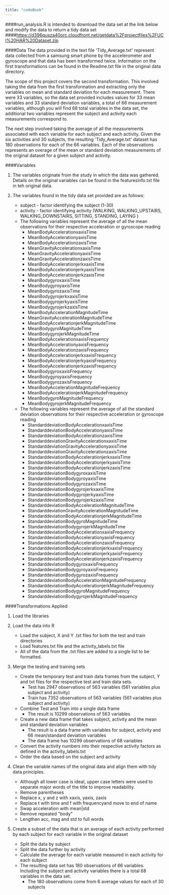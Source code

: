 ```yaml
---
title: "codeBook"
---
```

####run_analysis.R is intended to download the data set at the link below and modify the data to return a tidy data set
####https://d396qusza40orc.cloudfront.net/getdata%2Fprojectfiles%2FUCI%20HAR%20Dataset.zip

####Data
The data provided in the text file 'Tidy_Average.txt' represent data collected from a samsung smart phone by the accelerometer and gyroscope and that data has been transformed twice.  Information on the first transformations can be found in the Readme.txt file in the original data directory.  

The scope of this project covers the second transformation.  This involved taking the data from the first transformation and extracting only the variables on mean and standard deviation for each measurement.  There were 33 variables, so the data set provided includes values for 33 mean variables and 33 standard deviation variables, a total of 66 measurement variables, although you will find 68 total variables in the data set, the additional two variables represent the subject and activity each measurements correspond to. 

The next step involved taking the average of all the measurements associated with each variable for each subject and each activity.  Given the six activities and 30 subjects, the resulting 'Tidy_Average.txt' dataset has 180 observations for each of the 66 variables.  Each of the observations represents an overage of the mean or standard deviation measurements of the original dataset for a given subject and activity.   

####Variables
1.  The variables originate from the study in which the data was gathered.  Details on the original variables can be found in the featuresinfo.txt file in teh original data.
2.  The variables found in the tidy data set provided are as follows:

    + subject -  factor identifying the subject (1-30)
    + activity - factor identifying activity (WALKING, WALKING_UPSTAIRS, WALKING_DOWNSTAIRS, SITTING, STANDING, LAYING ) 
    + The following variables represent the average of all the mean observations for their respective acceleration or gyroscope reading
        + MeanBodyAccelerationxaxisTime
        + MeanBodyAccelerationyaxisTime                          
        + MeanBodyAccelerationzaxisTime
        + MeanGravityAccelerationxaxisTime
        + MeanGravityAccelerationyaxisTime                       
        + MeanGravityAccelerationzaxisTime        
        + MeanBodyAccelerationjerkxaxisTime
        + MeanBodyAccelerationjerkyaxisTime                      
        + MeanBodyAccelerationjerkzaxisTime       
        + MeanBodygyroxaxisTime
        + MeanBodygyroyaxisTime                                  
        + MeanBodygyrozaxisTime                  
        + MeanBodygyrojerkxaxisTime
        + MeanBodygyrojerkyaxisTime                              
        + MeanBodygyrojerkzaxisTime             
        + MeanBodyAccelerationMagnitudeTime
        + MeanGravityAccelerationMagnitudeTime
        + MeanBodyAccelerationjerkMagnitudeTime
        + MeanBodygyroMagnitudeTime
        + MeanBodygyrojerkMagnitudeTime
        + MeanBodyAccelerationxaxisFrequency
        + MeanBodyAccelerationyaxisFrequency                     
        + MeanBodyAccelerationzaxisFrequency
        + MeanBodyAccelerationjerkxaxisFrequency
        + MeanBodyAccelerationjerkyaxisFrequency                 
        + MeanBodyAccelerationjerkzaxisFrequency
        + MeanBodygyroxaxisFrequency
        + MeanBodygyroyaxisFrequency                             
        + MeanBodygyrozaxisFrequency
        + MeanBodyAccelerationMagnitudeFrequency
        + MeanBodyAccelerationjerkMagnitudeFrequency
        + MeanBodygyroMagnitudeFrequency
        + MeanBodygyrojerkMagnitudeFrequency
    + The following variables represent the average of all the standard deviation observations for their respective acceleration or gyroscope reading
        + StandarddeviationBodyAccelerationxaxisTime             
        + StandarddeviationBodyAccelerationyaxisTime
        + StandarddeviationBodyAccelerationzaxisTime
        + StandarddeviationGravityAccelerationxaxisTime          
        + StandarddeviationGravityAccelerationyaxisTime
        + StandarddeviationGravityAccelerationzaxisTime 
        + StandarddeviationBodyAccelerationjerkxaxisTime         
        + StandarddeviationBodyAccelerationjerkyaxisTime
        + StandarddeviationBodyAccelerationjerkzaxisTime
        + StandarddeviationBodygyroxaxisTime                     
        + StandarddeviationBodygyroyaxisTime
        + StandarddeviationBodygyrozaxisTime 
        + StandarddeviationBodygyrojerkxaxisTime                 
        + StandarddeviationBodygyrojerkyaxisTime
        + StandarddeviationBodygyrojerkzaxisTime 
        + StandarddeviationBodyAccelerationMagnitudeTime         
        + StandarddeviationGravityAccelerationMagnitudeTime
        + StandarddeviationBodyAccelerationjerkMagnitudeTime
        + StandarddeviationBodygyroMagnitudeTime                 
        + StandarddeviationBodygyrojerkMagnitudeTime
        + StandarddeviationBodyAccelerationxaxisFrequency        
        + StandarddeviationBodyAccelerationyaxisFrequency
        + StandarddeviationBodyAccelerationzaxisFrequency
        + StandarddeviationBodyAccelerationjerkxaxisFrequency    
        + StandarddeviationBodyAccelerationjerkyaxisFrequency
        + StandarddeviationBodyAccelerationjerkzaxisFrequency   
        + StandarddeviationBodygyroxaxisFrequency                
        + StandarddeviationBodygyroyaxisFrequency
        + StandarddeviationBodygyrozaxisFrequency
        + StandarddeviationBodyAccelerationMagnitudeFrequency    
        + StandarddeviationBodyAccelerationjerkMagnitudeFrequency
        + StandarddeviationBodygyroMagnitudeFrequency            
        + StandarddeviationBodygyrojerkMagnitudeFrequency

####Transformations Applied
1.  Load the libraries

2.  Load the data into R
    + Load the subject, X and Y .txt files for both the test and train directories 
    + Load features.txt file and the activity_labels.txt file
    + All of the data from the .txt files are added to a single list to be formatted.

3.  Merge the testing and training sets
    + Create the temporary test and train data frames from the subject, Y and txt files for the respective test and train data sets.
        + Test has 2947 observations of 563 variables (561 variables plus subject and activity)
        + Train has 7352 observations of 563 variables (561 variables plus subject and activity)
    + Combine Test and Train into a single data frame 
        + The result is 10299 observations of 563 variables
    + Create a new data frame that takes subject, activity and the mean and standard deviation variables
        + The result is a data frame with variables for subject, activity and 66 mean/standard deviation variables
        + The data frame has 10299 observations of 68 variables
    + Convert the activity numbers into their respective activity factors as defined in the activity_labels.txt
    + Order the data based on the subject and activity

4.  Clean the variable names of the original data and align them with tidy data principles.  
    + Although all lower case is ideal, upper case letters were used to separate major words of the title to improve readability.
    + Remove parentheses
    + Replace x, y and z with xaxis, yaxis, zaxis
    + Replace t with time and f with frequencyand move to end of name
    + Swap acceleration with mean|std 
    + Remove repeated "body" 
    + Lengthen acc, mag and std to full words

5.  Create a subset of the data that is an average of each activity performed by each subject for each variable in  the original dataset
    + Split the data by subject
    + Split the data further by activity
    + Calculate the average for each variable measured in each activity for each subject
    + The resulting data set has 180 observations of 66 variables.  Including the subject and activity variables there is a total 68 variables in the data set.
        + The 180 observations come from 6 average values for each of 30 subjects



